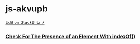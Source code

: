 # js-akvupb

[Edit on StackBlitz ⚡️](https://stackblitz.com/edit/js-akvupb)

### [Check For The Presence of an Element With indexOf()](https://www.freecodecamp.org/learn/javascript-algorithms-and-data-structures/basic-data-structures/check-for-the-presence-of-an-element-with-indexof)

